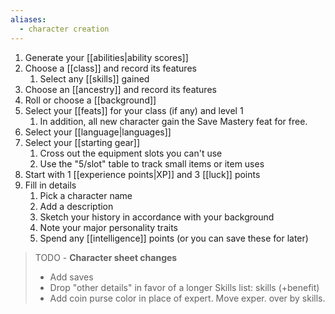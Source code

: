 ```yaml
---
aliases:
  - character creation
---
```


1. Generate your [[abilities|ability scores]]
2. Choose a [[class]] and record its features
	1. Select any [[skills]] gained
3. Choose an [[ancestry]] and record its features
4. Roll or choose a [[background]]
5. Select your [[feats]] for your class (if any) and level 1
	1. In addition, all new character gain the Save Mastery feat for free.
6. Select your [[language|languages]] 
7. Select your [[starting gear]]
	1. Cross out the equipment slots you can't use
	2. Use the "5/slot" table to track small items or item uses
8. Start with 1 [[experience points|XP]] and 3 [[luck]] points
9. Fill in details
	1. Pick a character name
	2. Add a description
	3. Sketch your history in accordance with your background
	4. Note your major personality traits
	5. Spend any [[intelligence]] points (or you can save these for later)


> TODO - **Character sheet changes**
> - Add saves
> - Drop "other details" in favor of a longer Skills list: skills (+benefit)
> - Add coin purse color in place of expert.  Move exper. over by skills.